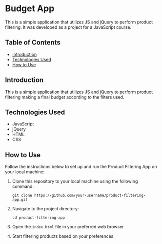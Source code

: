 # Budget App

This is a simple application that utilizes JS and jQuery to perform product filtering. It was developed as a project for a JavaScript course.

## Table of Contents

- [Introduction](#introduction)
- [Technologies Used](#technologies-used)
- [How to Use](#how-to-use)

## Introduction

This is a simple application that utilizes JS and jQuery to perform product filtering making a final budget according to the filters used. 

## Technologies Used

- JavaScript
- jQuery
- HTML
- CSS

## How to Use

Follow the instructions below to set up and run the Product Filtering App on your local machine:

1. Clone this repository to your local machine using the following command:
   ```
   git clone https://github.com/your-username/product-filtering-app.git
   ```

2. Navigate to the project directory:
   ```
   cd product-filtering-app
   ```

3. Open the `index.html` file in your preferred web browser.

4. Start filtering products based on your preferences.

